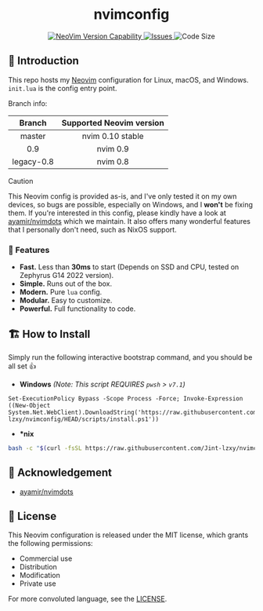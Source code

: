 <h1 align="center">
    nvimconfig
</h1>

<p align="center">
    <a href="https://github.com/neovim/neovim/releases/tag/stable">
    <img
        alt="NeoVim Version Capability"
        src="https://img.shields.io/badge/Supports%20Nvim-v0.9-A6D895?style=for-the-badge&colorA=363A4F&logo=neovim&logoColor=D9E0EE">
    </a>
    <a href="https://github.com/Jint-lzxy/nvimconfig/issues">
    <img
        alt="Issues"
        src="https://img.shields.io/github/issues-raw/Jint-lzxy/nvimconfig?colorA=363A4f&colorB=F5A97F&logo=github&logoColor=D9E0EE&style=for-the-badge">
    </a>
    <img
        alt="Code Size"
        src="https://img.shields.io/github/languages/code-size/Jint-lzxy/nvimconfig?colorA=363A4F&colorB=DDB6F2&logo=gitlfs&logoColor=D9E0EE&style=for-the-badge">
</p>

## 🪷 Introduction

This repo hosts my [Neovim](https://neovim.io/) configuration for Linux, macOS, and Windows. `init.lua` is the config entry point.

Branch info:

<div align="center">

|   Branch   | Supported Neovim version |
| :--------: | :----------------------: |
|   master   |     nvim 0.10 stable     |
|    0.9     |         nvim 0.9         |
| legacy-0.8 |         nvim 0.8         |

</div>

> [!CAUTION]
> This Neovim config is provided as-is, and I've only tested it on my own devices, so bugs are possible, especially on Windows, and I **won't** be fixing them. If you're interested in this config, please kindly have a look at [ayamir/nvimdots](https://github.com/ayamir/nvimdots) which we maintain. It also offers many wonderful features that I personally don't need, such as NixOS support.

### 🎐 Features

- **Fast.** Less than **30ms** to start (Depends on SSD and CPU, tested on Zephyrus G14 2022 version).
- **Simple.** Runs out of the box.
- **Modern.** Pure `lua` config.
- **Modular.** Easy to customize.
- **Powerful.** Full functionality to code.

## 🏗 How to Install

Simply run the following interactive bootstrap command, and you should be all set 👍

- **Windows** _(Note: This script REQUIRES `pwsh` > `v7.1`)_

```pwsh
Set-ExecutionPolicy Bypass -Scope Process -Force; Invoke-Expression ((New-Object System.Net.WebClient).DownloadString('https://raw.githubusercontent.com/Jint-lzxy/nvimconfig/HEAD/scripts/install.ps1'))
```

- **\*nix**

```sh
bash -c "$(curl -fsSL https://raw.githubusercontent.com/Jint-lzxy/nvimconfig/HEAD/scripts/install.sh)"
```

## 🎉 Acknowledgement

- [ayamir/nvimdots](https://github.com/ayamir/nvimdots)

## 📜 License

This Neovim configuration is released under the MIT license, which grants the following permissions:

- Commercial use
- Distribution
- Modification
- Private use

For more convoluted language, see the [LICENSE](https://github.com/ayamir/nvimdots/blob/main/LICENSE).
